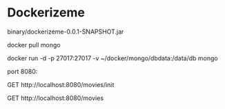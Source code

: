 # Dockerizeme 

binary/dockerizeme-0.0.1-SNAPSHOT.jar 

docker pull mongo

docker run -d -p 27017:27017 -v ~/docker/mongo/dbdata:/data/db mongo 

port 8080: 

GET http://localhost:8080/movies/init

GET http://localhost:8080/movies
